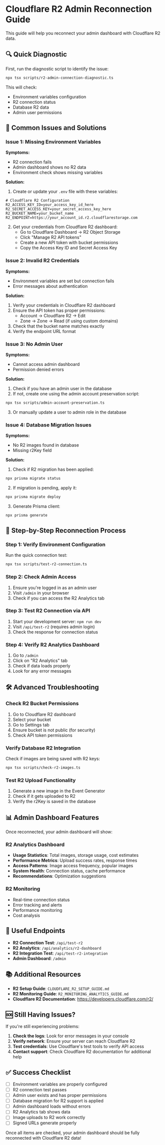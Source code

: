 # Cloudflare R2 Admin Reconnection Guide

This guide will help you reconnect your admin dashboard with Cloudflare R2 data.

## 🔍 Quick Diagnostic

First, run the diagnostic script to identify the issue:

```bash
npx tsx scripts/r2-admin-connection-diagnostic.ts
```

This will check:
- Environment variables configuration
- R2 connection status
- Database R2 data
- Admin user permissions

## 🚨 Common Issues and Solutions

### Issue 1: Missing Environment Variables

**Symptoms:**
- R2 connection fails
- Admin dashboard shows no R2 data
- Environment check shows missing variables

**Solution:**
1. Create or update your `.env` file with these variables:

```env
# Cloudflare R2 Configuration
R2_ACCESS_KEY_ID=your_access_key_id_here
R2_SECRET_ACCESS_KEY=your_secret_access_key_here
R2_BUCKET_NAME=your_bucket_name
R2_ENDPOINT=https://your_account_id.r2.cloudflarestorage.com
```

2. Get your credentials from Cloudflare R2 dashboard:
   - Go to Cloudflare Dashboard → R2 Object Storage
   - Click "Manage R2 API tokens"
   - Create a new API token with bucket permissions
   - Copy the Access Key ID and Secret Access Key

### Issue 2: Invalid R2 Credentials

**Symptoms:**
- Environment variables are set but connection fails
- Error messages about authentication

**Solution:**
1. Verify your credentials in Cloudflare R2 dashboard
2. Ensure the API token has proper permissions:
   - Account → Cloudflare R2 → Edit
   - Zone → Zone → Read (if using custom domains)
3. Check that the bucket name matches exactly
4. Verify the endpoint URL format

### Issue 3: No Admin User

**Symptoms:**
- Cannot access admin dashboard
- Permission denied errors

**Solution:**
1. Check if you have an admin user in the database
2. If not, create one using the admin account preservation script:

```bash
npx tsx scripts/admin-account-preservation.ts
```

3. Or manually update a user to admin role in the database

### Issue 4: Database Migration Issues

**Symptoms:**
- No R2 images found in database
- Missing r2Key field

**Solution:**
1. Check if R2 migration has been applied:

```bash
npx prisma migrate status
```

2. If migration is pending, apply it:

```bash
npx prisma migrate deploy
```

3. Generate Prisma client:

```bash
npx prisma generate
```

## 🔧 Step-by-Step Reconnection Process

### Step 1: Verify Environment Configuration

Run the quick connection test:

```bash
npx tsx scripts/test-r2-connection.ts
```

### Step 2: Check Admin Access

1. Ensure you're logged in as an admin user
2. Visit `/admin` in your browser
3. Check if you can access the R2 Analytics tab

### Step 3: Test R2 Connection via API

1. Start your development server: `npm run dev`
2. Visit `/api/test-r2` (requires admin login)
3. Check the response for connection status

### Step 4: Verify R2 Analytics Dashboard

1. Go to `/admin`
2. Click on "R2 Analytics" tab
3. Check if data loads properly
4. Look for any error messages

## 🛠️ Advanced Troubleshooting

### Check R2 Bucket Permissions

1. Go to Cloudflare R2 dashboard
2. Select your bucket
3. Go to Settings tab
4. Ensure bucket is not public (for security)
5. Check API token permissions

### Verify Database R2 Integration

Check if images are being saved with R2 keys:

```bash
npx tsx scripts/check-r2-images.ts
```

### Test R2 Upload Functionality

1. Generate a new image in the Event Generator
2. Check if it gets uploaded to R2
3. Verify the r2Key is saved in the database

## 📊 Admin Dashboard Features

Once reconnected, your admin dashboard will show:

### R2 Analytics Dashboard
- **Usage Statistics**: Total images, storage usage, cost estimates
- **Performance Metrics**: Upload success rates, response times
- **Access Patterns**: Image access frequency, popular images
- **System Health**: Connection status, cache performance
- **Recommendations**: Optimization suggestions

### R2 Monitoring
- Real-time connection status
- Error tracking and alerts
- Performance monitoring
- Cost analysis

## 🔗 Useful Endpoints

- **R2 Connection Test**: `/api/test-r2`
- **R2 Analytics**: `/api/analytics/r2-dashboard`
- **R2 Integration Test**: `/api/test-r2-integration`
- **Admin Dashboard**: `/admin`

## 📚 Additional Resources

- **R2 Setup Guide**: `CLOUDFLARE_R2_SETUP_GUIDE.md`
- **R2 Monitoring Guide**: `R2_MONITORING_ANALYTICS_GUIDE.md`
- **Cloudflare R2 Documentation**: https://developers.cloudflare.com/r2/

## 🆘 Still Having Issues?

If you're still experiencing problems:

1. **Check the logs**: Look for error messages in your console
2. **Verify network**: Ensure your server can reach Cloudflare R2
3. **Test credentials**: Use Cloudflare's test tools to verify API access
4. **Contact support**: Check Cloudflare R2 documentation for additional help

## ✅ Success Checklist

- [ ] Environment variables are properly configured
- [ ] R2 connection test passes
- [ ] Admin user exists and has proper permissions
- [ ] Database migration for R2 support is applied
- [ ] Admin dashboard loads without errors
- [ ] R2 Analytics tab shows data
- [ ] Image uploads to R2 work correctly
- [ ] Signed URLs generate properly

Once all items are checked, your admin dashboard should be fully reconnected with Cloudflare R2 data! 